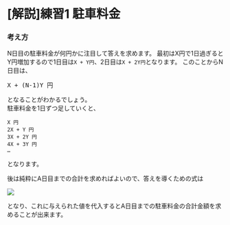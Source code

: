 # [解説]練習1 駐車料金

### 考え方
N日目の駐車料金が何円かに注目して答えを求めます。
最初はX円で1日過ぎるとY円増加するので1日目は`X + Y円`、2日目は`X + 2Y円`となります。
このことからN日目は、
<pre>
X + (N-1)Y 円
</pre>
となることがわかるでしょう。  
駐車料金を1日ずつ足していくと、
```
X 円
2X + Y 円
3X + 2Y 円
4X + 3Y 円
…
```
となります。

後は純粋にA日目までの合計を求めればよいので、答えを導くための式は
<pre>
<img src="https://latex.codecogs.com/png.latex?\sum_{a=1}^N(X&space;&plus;&space;(a&space;-&space;1)Y)&space;=&space;NX&space;&plus;&space;\frac{N(N&space;-&space;1)}{2}Y" />
</pre>
となり、これに与えられた値を代入するとA日目までの駐車料金の合計金額を求めることが出来ます。
